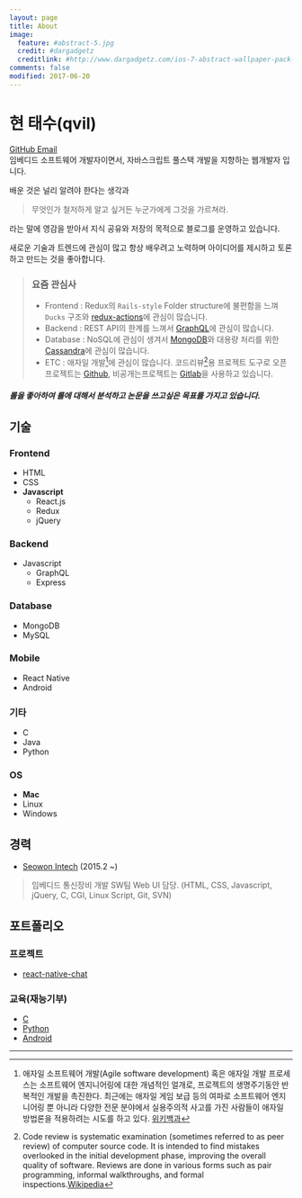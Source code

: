 ```yaml
---
layout: page
title: About
image:
  feature: #abstract-5.jpg
  credit: #dargadgetz
  creditlink: #http://www.dargadgetz.com/ios-7-abstract-wallpaper-pack-for-iphone-5-and-ipod-touch-retina/
comments: false
modified: 2017-06-20
---
```


# 현 태수(qvil)
<div markdown="0">
  <a href="https://github.com/{{ site.owner.github }}" class="btn">
    <i class="fa fa-fw fa-github"></i> GitHub
  </a>
  <a href="mailto:{{ site.owner.email }}" class="btn btn-info">
    <i class="fa fa-fw fa-envelope"></i> Email
  </a>
</div>
임베디드 소프트웨어 개발자이면서, 자바스크립트 풀스택 개발을 지향하는 웹개발자 입니다.

배운 것은 널리 알려야 한다는 생각과

>무엇인가 철저하게 알고 싶거든 누군가에게 그것을 가르쳐라. 

라는 말에 영감을 받아서 지식 공유와 저장의 목적으로 블로그를 운영하고 있습니다.

새로운 기술과 트렌드에 관심이 많고 항상 배우려고 노력하며 아이디어를 제시하고 토론하고 만드는 것을 좋아합니다.

>### 요즘 관심사
>- Frontend : Redux의 `Rails-style` Folder structure에 불편함을 느껴 `Ducks` 구조와 [redux-actions](https://github.com/acdlite/redux-actions)에 관심이 많습니다.
>- Backend : REST API의 한계를 느껴서 [GraphQL](http://graphql.org/)에 관심이 많습니다.
>- Database : NoSQL에 관심이 생겨서 [MongoDB](https://www.mongodb.com/)와 대용량 처리를 위한 [Cassandra](http://cassandra.apache.org/)에 관심이 많습니다.
>- ETC : 애자일 개발[^1]에 관심이 많습니다. 코드리뷰[^2]용 프로젝트 도구로 오픈프로젝트는 [Github](https://github.com/), 비공개는프로젝트는 [Gitlab](https://about.gitlab.com/)을 사용하고 있습니다.

##### 롤을 좋아하여 롤에 대해서 분석하고 논문을 쓰고싶은 목표를 가지고 있습니다.

## 기술

### Frontend
- HTML
- CSS
- **Javascript**
  - React.js
  - Redux
  - jQuery

### Backend
- Javascript
  - GraphQL
  - Express

### Database
- MongoDB
- MySQL

### Mobile
- React Native
- Android

### 기타
- C
- Java
- Python

### OS
- **Mac**
- Linux
- Windows


## 경력
- [Seowon Intech](http://www.seowonintech.co.kr) (2015.2 ~)
>임베디드 통신장비 개발 SW팀 Web UI 담당. (HTML, CSS, Javascript, jQuery, C, CGI, Linux Script, Git, SVN)

## 포트폴리오

### 프로젝트
- [react-native-chat](https://github.com/seowonintech/react-native-chat)

### 교육(재능기부)
  - [C](https://github.com/qvil/c)
  - [Python](https://github.com/qvil/Python)
  - [Android](https://github.com/qvil/android-1)

---

[^1]: 애자일 소프트웨어 개발(Agile software development) 혹은 애자일 개발 프로세스는 소프트웨어 엔지니어링에 대한 개념적인 얼개로, 프로젝트의 생명주기동안 반복적인 개발을 촉진한다. 최근에는 애자일 게임 보급 등의 여파로 소프트웨어 엔지니어링 뿐 아니라 다양한 전문 분야에서 실용주의적 사고를 가진 사람들이 애자일 방법론을 적용하려는 시도를 하고 있다. [위키백과](https://ko.wikipedia.org/wiki/%EC%95%A0%EC%9E%90%EC%9D%BC_%EC%86%8C%ED%94%84%ED%8A%B8%EC%9B%A8%EC%96%B4_%EA%B0%9C%EB%B0%9C)
[^2]: Code review is systematic examination (sometimes referred to as peer review) of computer source code. It is intended to find mistakes overlooked in the initial development phase, improving the overall quality of software. Reviews are done in various forms such as pair programming, informal walkthroughs, and formal inspections.[Wikipedia](https://en.wikipedia.org/wiki/Code_review)